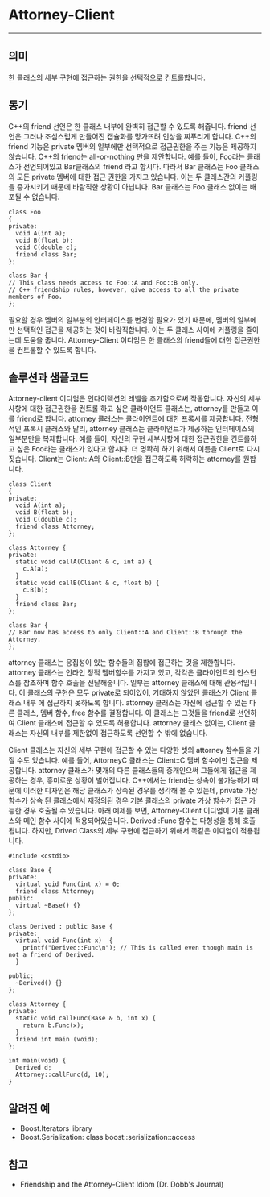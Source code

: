 # Attorney-Client

---
## 의미
한 클래스의 세부 구현에 접근하는 권한을 선택적으로 컨트롤합니다.

## 동기
C++의 friend 선언은 한 클래스 내부에 완벽히 접근할 수 있도록 해줍니다.
friend 선언은 그러나 조심스럽게 만들어진 캡슐화를 망가뜨려 인상을 찌푸리게 합니다.
C++의 friend 기능은 private 멤버의 일부에만 선택적으로 접근권한을 주는 기능은 제공하지 않습니다.
C++의 friend는 all-or-nothing 만을 제안합니다. 예를 들어, Foo라는 클래스가 선언되어있고 Bar클래스의 friend 라고 합시다.
따라서 Bar 클래스는 Foo 클래스의 모든 private 멤버에 대한 접근 권한을 가지고 있습니다.
이는 두 클래스간의 커플링을 증가시키기 때문에 바람직한 상황이 아닙니다.
Bar 클래스는 Foo 클래스 없이는 배포될 수 없습니다.

```
class Foo
{
private:
  void A(int a);
  void B(float b);
  void C(double c);
  friend class Bar;
};

class Bar {
// This class needs access to Foo::A and Foo::B only.
// C++ friendship rules, however, give access to all the private members of Foo.
};
```

필요할 경우 멤버의 일부분의 인터페이스를 변경할 필요가 있기 때문에, 멤버의 일부에만 선택적인 접근을 제공하는 것이 바람직합니다.
이는 두 클래스 사이에 커플링을 줄이는데 도움을 줍니다.
Attorney-Client 이디엄은 한 클래스의 friend들에 대한 접근권한을 컨트롤할 수 있도록 합니다.

## 솔루션과 샘플코드
Attorney-client 이디엄은 인다이렉션의 레벨을 추가함으로써 작동합니다.
자신의 세부사항에 대한 접근권한을 컨트롤 하고 싶은 클라이언트 클래스는, attorney를 만들고 이를 friend로 합니다.
attorney 클래스는 클라이언트에 대한 프록시를 제공합니다.
전형적인 프록시 클래스와 달리, attorney 클래스는 클라이언트가 제공하는 인터페이스의 일부분만을 복제합니다.
예를 들어, 자신의 구현 세부사항에 대한 접근권한을 컨트롤하고 싶은 Foo라는 클래스가 있다고 합시다.
더 명확히 하기 위해서 이름을 Client로 다시 짓습니다. Client는 Client::A와 Client::B만을 접근하도록 허락하는 attorney를 원합니다.

```
class Client
{
private:
  void A(int a);
  void B(float b);
  void C(double c);
  friend class Attorney;
};

class Attorney {
private:
  static void callA(Client & c, int a) {
    c.A(a);
  }
  static void callB(Client & c, float b) {
    c.B(b);
  }
  friend class Bar;
};

class Bar {
// Bar now has access to only Client::A and Client::B through the Attorney.
};
```

attorney 클래스는 응집성이 있는 함수들의 집합에 접근하는 것을 제한합니다.
attorney 클래스는 인라인 정적 멤버함수를 가지고 있고, 각각은 클라이언트의 인스턴스를 참조하며 함수 호출을 전달해줍니다.
일부는 attorney 클래스에 대해 관용적입니다.
이 클래스의 구현은 모두 private로 되어있어, 기대하지 않았던 클래스가 Client 클래스 내부 에 접근하지 못하도록 합니다.
attorney 클래스는 자신에 접근할 수 있는 다른 클래스, 멤버 함수, free 함수를 결정합니다.
이 클래스는 그것들을 friend로 선언하여 Client 클래스에 접근할 수 있도록 허용합니다.
attorney 클래스 없이는, Client 클래스는 자신의 내부를 제한없이 접근하도록 선언할 수 밖에 없습니다.

Client 클래스는 자신의 세부 구현에 접근할 수 있는 다양한 셋의 attorney 함수들을 가질 수도 있습니다.
예를 들어, AttorneyC 클래스는 Client::C 멤버 함수에만 접근을 제공합니다.
attorney 클래스가 몇개의 다른 클래스들의 중개인으써 그들에게 접근을 제공하는 경우, 흥미로운 상황이 벌어집니다.
C++에서는 friend는 상속이 불가능하기 때문에 이러한 디자인은 해당 클래스가 상속된 경우를 생각해 볼 수 있는데, private 가상 함수가 상속 된 클래스에서 재정의된 경우 기본 클래스의 private 가상 함수가 접근 가능한 경우 호출될 수 있습니다.
아래 예제를 보면, Attorney-Client 이디엄이 기본 클래스와 메인 함수 사이에 적용되어있습니다.
Derived::Func 함수는 다형성을 통해 호출됩니다.
하지만, Drived Class의 세부 구현에 접근하기 위해서 똑같은 이디엄이 적용됩니다.

```
#include <cstdio>

class Base {
private:
  virtual void Func(int x) = 0;
  friend class Attorney;
public:
  virtual ~Base() {}
};

class Derived : public Base {
private:
  virtual void Func(int x)  {
    printf("Derived::Func\n"); // This is called even though main is not a friend of Derived.
  }

public:
  ~Derived() {}
};

class Attorney {
private:
  static void callFunc(Base & b, int x) {
    return b.Func(x);
  }
  friend int main (void);
};

int main(void) {
  Derived d;
  Attorney::callFunc(d, 10);
}
```

## 알려진 예
- Boost.Iterators library
- Boost.Serialization: class boost::serialization::access

## 참고
- Friendship and the Attorney-Client Idiom (Dr. Dobb's Journal)

